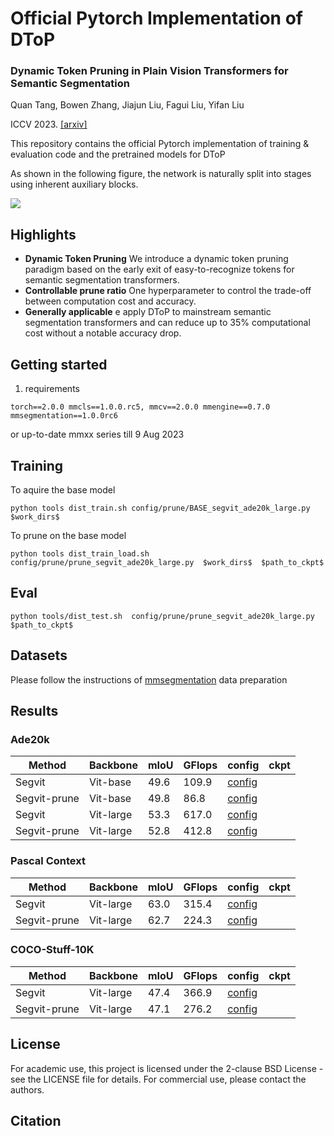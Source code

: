 # Official Pytorch Implementation of DToP

### Dynamic Token Pruning in Plain Vision Transformers for Semantic Segmentation 
Quan Tang, Bowen Zhang, Jiajun Liu, Fagui Liu, Yifan Liu

ICCV 2023. [[arxiv]](https://arxiv.org/abs/2308.01045)

This repository contains the official Pytorch implementation of training & evaluation code and the pretrained models for DToP

As shown in the following figure, the network is naturally split into stages using inherent auxiliary blocks.

<img src="./resources/fig-1-1.png">

## Highlights
* **Dynamic Token Pruning** We introduce a dynamic token pruning paradigm based on the early exit of easy-to-recognize tokens for semantic segmentation transformers.
* **Controllable prune ratio** One hyperparameter to control the trade-off between computation cost and accuracy.
* **Generally applicable** e apply DToP to mainstream semantic segmentation transformers and can reduce up to 35% computational cost without a notable accuracy drop.

## Getting started 
1. requirements
```
torch==2.0.0 mmcls==1.0.0.rc5, mmcv==2.0.0 mmengine==0.7.0 mmsegmentation==1.0.0rc6 
```
or up-to-date mmxx series till 9 Aug 2023

## Training
To aquire the base model
```
python tools dist_train.sh config/prune/BASE_segvit_ade20k_large.py  $work_dirs$
```
To prune on the base model
```
python tools dist_train_load.sh  config/prune/prune_segvit_ade20k_large.py  $work_dirs$  $path_to_ckpt$
```

## Eval
```
python tools/dist_test.sh  config/prune/prune_segvit_ade20k_large.py  $path_to_ckpt$
```

## Datasets
Please follow the instructions of [mmsegmentation](https://github.com/open-mmlab/mmsegmentation) data preparation

## Results
### Ade20k
| Method       | Backbone  | mIoU | GFlops | config | ckpt |
|--------------|-----------|------|--------|--------|------|
| Segvit       | Vit-base  | 49.6 | 109.9  | [config](./config/prune/BASE_segvit_ade20k.py)       |      |
| Segvit-prune |  Vit-base | 49.8 |   86.8 | [config](./config/prune/prune_segvit_ade20k.py)       |      |
| Segvit       | Vit-large | 53.3 |  617.0 | [config](./config/prune/BASE_segvit_ade20k_large.py)       |      |
| Segvit-prune | Vit-large | 52.8 |  412.8 |  [config](./config/prune/prune_segvit_ade20k_large.py)      |      |

### Pascal Context
| Method       | Backbone  | mIoU | GFlops | config | ckpt |
|--------------|-----------|------|--------|--------|------|
| Segvit       | Vit-large | 63.0 |  315.4 | [config](./config/prune/BASE_segvit_pc.py)       |      |
| Segvit-prune | Vit-large | 62.7 |  224.3 | [config](./config/prune/prune_segvit_pc.py)       |      |

### COCO-Stuff-10K
| Method       | Backbone  | mIoU | GFlops | config | ckpt |
|--------------|-----------|------|--------|--------|------|
| Segvit       | Vit-large | 47.4 |  366.9 | [config](./config/prune/BASE_segvit_cocostuff10k.py)       |      |
| Segvit-prune | Vit-large | 47.1 |  276.2 | [config](./config/prune/prune_segvit_cocostuff10k.py)       |      |



## License
For academic use, this project is licensed under the 2-clause BSD License - see the LICENSE file for details. For commercial use, please contact the authors.

## Citation
